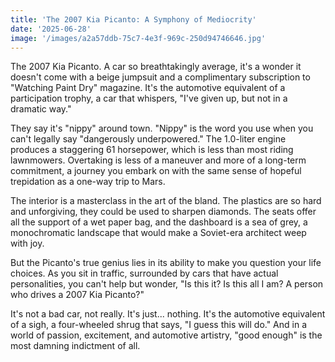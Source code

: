 ```yaml
---
title: 'The 2007 Kia Picanto: A Symphony of Mediocrity'
date: '2025-06-28'
image: '/images/a2a57ddb-75c7-4e3f-969c-250d94746646.jpg'
---
```


The 2007 Kia Picanto. A car so breathtakingly average, it's a wonder it doesn't come with a beige jumpsuit and a complimentary subscription to "Watching Paint Dry" magazine. It's the automotive equivalent of a participation trophy, a car that whispers, "I've given up, but not in a dramatic way."

They say it's "nippy" around town. "Nippy" is the word you use when you can't legally say "dangerously underpowered." The 1.0-liter engine produces a staggering 61 horsepower, which is less than most riding lawnmowers. Overtaking is less of a maneuver and more of a long-term commitment, a journey you embark on with the same sense of hopeful trepidation as a one-way trip to Mars.

The interior is a masterclass in the art of the bland. The plastics are so hard and unforgiving, they could be used to sharpen diamonds. The seats offer all the support of a wet paper bag, and the dashboard is a sea of grey, a monochromatic landscape that would make a Soviet-era architect weep with joy.

But the Picanto's true genius lies in its ability to make you question your life choices. As you sit in traffic, surrounded by cars that have actual personalities, you can't help but wonder, "Is this it? Is this all I am? A person who drives a 2007 Kia Picanto?"

It's not a bad car, not really. It's just... nothing. It's the automotive equivalent of a sigh, a four-wheeled shrug that says, "I guess this will do." And in a world of passion, excitement, and automotive artistry, "good enough" is the most damning indictment of all.